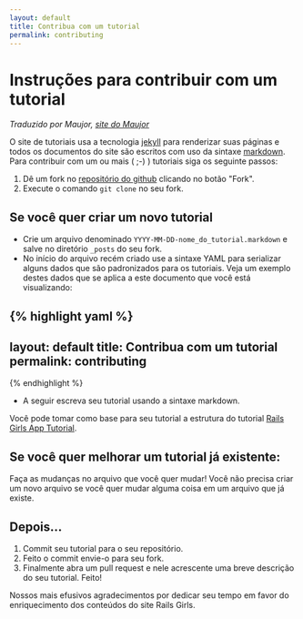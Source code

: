 ```yaml
---
layout: default
title: Contribua com um tutorial
permalink: contributing
---
```


# Instruções para contribuir com um tutorial

*Traduzido por Maujor, [site do Maujor](http://www.maujor.com)*

O site de tutoriais usa a tecnologia [jekyll](https://github.com/mojombo/jekyll) para renderizar suas páginas e todos os documentos do site são escritos com uso da sintaxe [markdown](http://daringfireball.net/projects/markdown/). Para contribuir com um ou mais  ( ;-) ) tutoriais siga os seguinte passos:

1. Dê um fork no [repositório do github](https://github.com/railsgirlsmaceio/railsgirlsguides) clicando no botão "Fork".
2. Execute o comando `git clone` no seu fork.

## Se você quer criar um novo tutorial

- Crie um arquivo denominado `YYYY-MM-DD-nome_do_tutorial.markdown` e salve no diretório `_posts` do seu fork.
- No início do arquivo recém criado use a sintaxe YAML para serializar alguns dados que são padronizados para os tutoriais. Veja um exemplo destes dados que se aplica a este documento que você está visualizando:

{% highlight yaml %}
  ---
  layout: default
  title: Contribua com um tutorial
  permalink: contributing
  ---
{% endhighlight %}

- A seguir escreva seu tutorial usando a sintaxe markdown.

Você pode tomar como base para seu tutorial a estrutura do tutorial [Rails Girls App Tutorial](https://github.com/railsgirlsmaceio/railsgirlsguides/blob/gh-pages/_posts/2012-04-18-app.markdown).

## Se você quer melhorar um tutorial já existente:
Faça as mudanças no arquivo que você quer mudar! Você não precisa criar um novo arquivo se você quer mudar alguma coisa em um arquivo que já existe.

## Depois...

1. Commit seu tutorial para o seu repositório.
2. Feito o commit envie-o para seu fork.
3. Finalmente abra um pull request e nele acrescente uma breve descrição do seu tutorial. Feito!

Nossos mais efusivos agradecimentos por dedicar seu tempo em favor do enriquecimento dos conteúdos do site Rails Girls.
